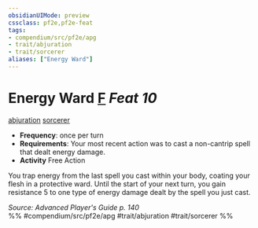 ```yaml
---
obsidianUIMode: preview
cssclass: pf2e,pf2e-feat
tags:
- compendium/src/pf2e/apg
- trait/abjuration
- trait/sorcerer
aliases: ["Energy Ward"]
---
```

# Energy Ward  [F](../../rules/core-rulebook/chapter-9-playing-the-game.md#Actions "Free Action") *Feat 10*  
[abjuration](../../rules/traits/abjuration.md)  [sorcerer](../../rules/traits/sorcerer.md)  

- **Frequency**: once per turn
- **Requirements**: Your most recent action was to cast a non-cantrip spell that dealt energy damage.
- **Activity** Free Action

You trap energy from the last spell you cast within your body, coating your flesh in a protective ward. Until the start of your next turn, you gain resistance 5 to one type of energy damage dealt by the spell you just cast.

*Source: Advanced Player's Guide p. 140*  
%% #compendium/src/pf2e/apg #trait/abjuration #trait/sorcerer %%